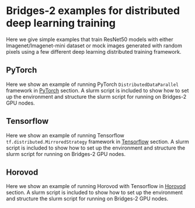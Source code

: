 # Bridges-2 examples for distributed deep learning training

Here we give simple examples that train ResNet50 models with either Imagenet/Imagenet-mini dataset or mock images generated with random pixels using a few different deep learning distributed training framework.

## PyTorch

Here we show an example of running PyTorch `DistributedDataParallel` framework in [PyTorch](Pytorch/) section. 
A slurm script is included to show how to set up the environment and structure the slurm script for running on Bridges-2 GPU nodes.

## Tensorflow
Here we show an example of running Tensorflow `tf.distributed.MirroredStrategy` framework in [Tensorflow](Tensorflow/) section. 
A slurm script is included to show how to set up the environment and structure the slurm script  for running on Bridges-2 GPU nodes.

## Horovod
Here we show an example of running Horovod with Tensorflow in [Horovod](Horovod/) section. 
A slurm script is included to show how to set up the environment and structure the slurm script  for running on Bridges-2 GPU nodes.
